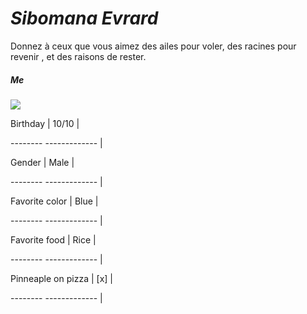 # *Sibomana Evrard*

Donnez à ceux que vous aimez des ailes pour voler, des racines pour revenir , et des raisons de rester.

##### Me

![](C:\Users\sibo1\Desktop\image\evrard.jpg)

Birthday | 10/10         |

--------  -------------  |

Gender | Male            |

--------  -------------  |

Favorite color | Blue    | 

--------  -------------  |

Favorite food | Rice     |

--------  -------------  |

Pinneaple on pizza | [x] |

--------  -------------  |








